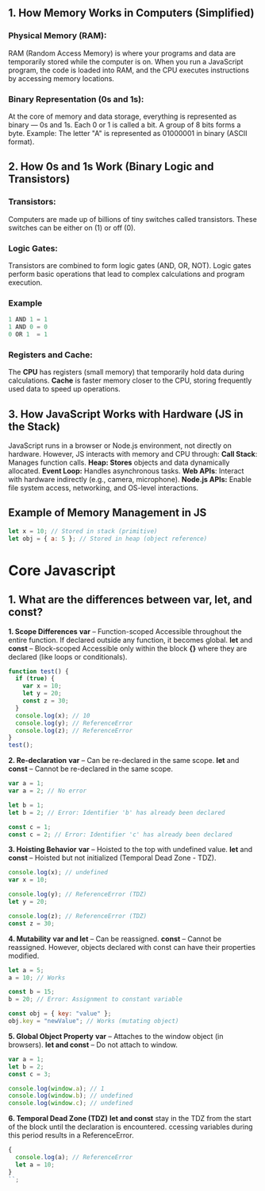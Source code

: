 ## 1. How Memory Works in Computers (Simplified)

### Physical Memory (RAM):

RAM (Random Access Memory) is where your programs and data are temporarily stored while the computer is on. When you run a JavaScript program, the code is loaded into RAM, and the CPU executes instructions by accessing memory locations.

### Binary Representation (0s and 1s):

At the core of memory and data storage, everything is represented as binary — 0s and 1s. Each 0 or 1 is called a bit. A group of 8 bits forms a byte.
Example: The letter "A" is represented as 01000001 in binary (ASCII format).

## 2. How 0s and 1s Work (Binary Logic and Transistors)

### Transistors:

Computers are made up of billions of tiny switches called transistors. These switches can be either on (1) or off (0).

### Logic Gates:

Transistors are combined to form logic gates (AND, OR, NOT). Logic gates perform basic operations that lead to complex calculations and program execution.

### Example

```c
1 AND 1 = 1
1 AND 0 = 0
0 OR 1  = 1
```

### Registers and Cache:

The **CPU** has registers (small memory) that temporarily hold data during calculations.
**Cache** is faster memory closer to the CPU, storing frequently used data to speed up operations.

## 3. How JavaScript Works with Hardware (JS in the Stack)

JavaScript runs in a browser or Node.js environment, not directly on hardware. However, JS interacts with memory and CPU through:
**Call Stack**: Manages function calls.
**Heap: Stores** objects and data dynamically allocated.
**Event Loop:** Handles asynchronous tasks.
**Web APIs**: Interact with hardware indirectly (e.g., camera, microphone).
**Node.js APIs:** Enable file system access, networking, and OS-level interactions.

## Example of Memory Management in JS

```js
let x = 10; // Stored in stack (primitive)
let obj = { a: 5 }; // Stored in heap (object reference)
```

# Core Javascript

## 1. What are the differences between var, let, and const?

**1. Scope Differences**
**var** – Function-scoped
Accessible throughout the entire function.
If declared outside any function, it becomes global.
**let** and **const** – Block-scoped
Accessible only within the block **{}** where they are declared (like loops or conditionals).

```js
function test() {
  if (true) {
    var x = 10;
    let y = 20;
    const z = 30;
  }
  console.log(x); // 10
  console.log(y); // ReferenceError
  console.log(z); // ReferenceError
}
test();
```

**2. Re-declaration**
**var** – Can be re-declared in the same scope.
**let** and **const** – Cannot be re-declared in the same scope.

```js
var a = 1;
var a = 2; // No error

let b = 1;
let b = 2; // Error: Identifier 'b' has already been declared

const c = 1;
const c = 2; // Error: Identifier 'c' has already been declared
```

**3. Hoisting Behavior**
**var** – Hoisted to the top with undefined value.
**let** and **const** – Hoisted but not initialized (Temporal Dead Zone - TDZ).

```js
console.log(x); // undefined
var x = 10;

console.log(y); // ReferenceError (TDZ)
let y = 20;

console.log(z); // ReferenceError (TDZ)
const z = 30;
```

**4. Mutability**
**var and let** – Can be reassigned.
**const** – Cannot be reassigned. However, objects declared with const can have their properties modified.

```js
let a = 5;
a = 10; // Works

const b = 15;
b = 20; // Error: Assignment to constant variable

const obj = { key: "value" };
obj.key = "newValue"; // Works (mutating object)
```

**5. Global Object Property**
**var** – Attaches to the window object (in browsers).
**let and const** – Do not attach to window.

```js
var a = 1;
let b = 2;
const c = 3;

console.log(window.a); // 1
console.log(window.b); // undefined
console.log(window.c); // undefined
```

**6. Temporal Dead Zone (TDZ)**
**let and const** stay in the TDZ from the start of the block until the declaration is encountered.
ccessing variables during this period results in a ReferenceError.

```js
{
  console.log(a); // ReferenceError
  let a = 10;
}
``;
```
